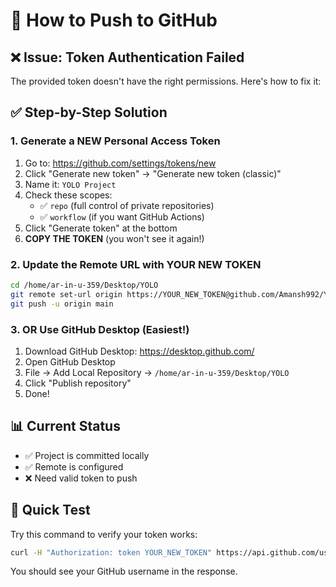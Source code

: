 
# 🔑 How to Push to GitHub

## ❌ Issue: Token Authentication Failed

The provided token doesn't have the right permissions. Here's how to fix it:

## ✅ Step-by-Step Solution

### 1. Generate a NEW Personal Access Token
1. Go to: https://github.com/settings/tokens/new
2. Click "Generate new token" → "Generate new token (classic)"
3. Name it: `YOLO Project`
4. Check these scopes:
   - ✅ `repo` (full control of private repositories)
   - ✅ `workflow` (if you want GitHub Actions)
5. Click "Generate token" at the bottom
6. **COPY THE TOKEN** (you won't see it again!)

### 2. Update the Remote URL with YOUR NEW TOKEN
```bash
cd /home/ar-in-u-359/Desktop/YOLO
git remote set-url origin https://YOUR_NEW_TOKEN@github.com/Amansh992/YOLO.git
git push -u origin main
```

### 3. OR Use GitHub Desktop (Easiest!)
1. Download GitHub Desktop: https://desktop.github.com/
2. Open GitHub Desktop
3. File → Add Local Repository → `/home/ar-in-u-359/Desktop/YOLO`
4. Click "Publish repository"
5. Done!

## 📊 Current Status
- ✅ Project is committed locally
- ✅ Remote is configured
- ❌ Need valid token to push

## 🎯 Quick Test
Try this command to verify your token works:
```bash
curl -H "Authorization: token YOUR_NEW_TOKEN" https://api.github.com/user
```
You should see your GitHub username in the response.

